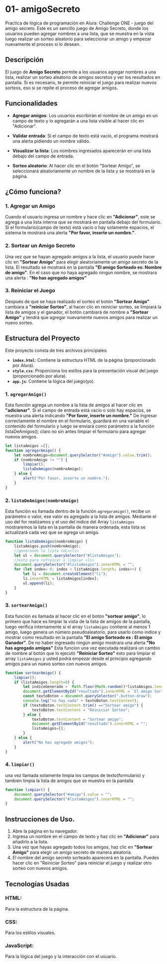 # 01- amigoSecreto
Practica de lógica de programación en Alura: Challenge ONE -  juego del amigo secreto.
Este es un sencillo juego de Amigo Secreto, donde los usuarios pueden agregar nombres a una lista, que se muestra en la vista luego realizar un sorteo aleatorio para seleccionar un amigo y empezar nuevamente el proceso si lo desean.

## Descripción
El juego de **Amigo Secreto** permite a los usuarios agregar nombres a una lista, realizar un sorteo aleatorio de amigos secretos y ver los resultados en pantalla. Si es necesario, te permite reiniciar el juego para realizar nuevos sorteos, eso si se repite el proceso de agregar amigos.

## Funcionalidades
- **Agregar amigos**: Los usuarios escribirán el nombre de un amigo en un campo de texto y lo agregarán a una lista visible al hacer clic en "Adicionar".

- **Validar entrada**: Si el campo de texto está vacío, el programa mostrará una alerta pidiendo un nombre válido.

- **Visualizar la lista**: Los nombres ingresados aparecerán en una lista debajo del campo de entrada.

- **Sorteo aleatorio**: Al hacer clic en el botón "Sortear Amigo", se seleccionará aleatoriamente un nombre de la lista y se mostrará en la página.

## ¿Cómo funciona?

### 1. **Agregar un Amigo**
Cuando el usuario ingresa un nombre y hace clic en **"Adicionar"**, este se agrega a una lista interna que se mostrará en pantalla debajo del formulario.
Si el formulario(campo de texto) está vacío o hay solamente espacios, el sistema te mostrará una alerta **"Por favor, inserte un nombre."**.

### 2. **Sortear un Amigo Secreto**
Una vez que se hayan agregado amigos a la lista, el usuario puede hacer clic en **"Sortear Amigo"** para elegir aleatoriamente un amigo secreto de la lista. El resultado se mostrará en la pantalla **"El amigo Sorteado es: Nombre de amigo"**. En el caso que no haya agregado ningun nombre, se mostrara una alerta :  **"No has agregado amigos"**

### 3. **Reiniciar el Juego**
Después de que se haya realizado el sorteo el botón **"Sortear Amigo"** cambiara a **"reiniciar Sorteo"**, al hacer clic en reiniciar sorteo,  se limpiará la lista de amigos y el ganador, el botón cambiará de nombre a **"Sortear Amigo"**   y tendrá que agregar nuevamente nuevos amigos para realizar un nuevo sorteo. 

## Estructura del Proyecto

Este proyecto consta de tres archivos principales:

- **`index.html`**: Contiene la estructura HTML de la página (proporcionado por Alura).
- **`style.css`**: Proporciona los estilos para la presentación visual del juego (proporcionado por alura).
- **`app.js`**: Contiene la lógica del juego(yo).

### 1. `agregarAmigo()`

Esta función agrega un nombre a la lista de amigos al hacer clic en **"adicionar"**. Si el campo de entrada está vacío o solo hay espacios, se muestra una alerta indicando **"Por favor, inserte un nombre."**
De ingresar correctamente el nombre en el formulario, guardará en una variable el contenido del formulario y luego se enviará como parámetro a la función listaDeAmigos(); claro no sin antes limpiar el formulario para agregar nuevos amigos.

```javascript
let listaAmigos =[];
function agregarAmigo() {
    let nombreAmigo=document.querySelector("#amigo").value.trim();
    if (nombreAmigo != "") {
        limpiar();
        listaDeAmigos(nombreAmigo);
    } else {
        alert("Por favor, inserte un nombre.");
    }
}
```

### 2. `listaDeAmigos(nombreAmigo)`

Esta función es llamada dentro de la función `agregaramigo()`, recibe un parámetro o valor, ese valor es agregado a la lista de amigos.
Mediante el uso del for realizamos y el uso del indice del Array `listaAmigos`
mostraremos la lista en la pantalla de manera ordenada, esta lista se actualizará cada vez que se agrega un amigo.
```javascript
function listaDeAmigos(nombreAmigo) {
    listaAmigos.push(nombreAmigo);
    //generando la lista <UL><li>
    let ul = document.querySelector("#listaAmigos");
    //esto para refrescar o limpiar <li>
    document.querySelector("#listaAmigos").innerHTML = "";
    for (let index= 0; index < listaAmigos.length; index++) {
        let li = document.createElement("li");
        li.innerHTML = listaAmigos[index];
        ul.append(li);
    }
}
```
### 3. `sortearAmigo()`
Esta función es llamada al hacer clic en el botón **"sortear amigo"**, lo primero que hace es limpiar la vista de la lista de amigos de la pantalla, luego verifica internamente si el array `listaAmigos` contiene al menos 1 amigo, luego genera un número pseudoaleatorio, para usarlo como indice y mostrar como resultado en la pantalla **"El amigo Sorteado es : El amigo Ganador"**. De no haber ingresado ningún amigo mostrara una alerta **"No has agregado amigos"**
Esta funcion una vez ejecutada realizará un cambio de nombre al botón que lo ejecutó **"Reiniciar Sorteo"** esto para limpiar el array `listaAmigos` y usted podrá empezar desde el principio agregando amigos para un nuevo sorteo con nuevos amigos.
```javascript
function sortearAmigo() {
    limpiar();
    if (listaAmigos.length>0) {
        let indiceGenerado =  Math.floor(Math.random()*listaAmigos.length);
        document.getElementById("resultado").innerHTML = `El amigo Sorteado es: ${listaAmigos[indiceGenerado]}`;
        const textoBoton = document.querySelector(".button-draw");
        console.log("no hay nada" + textoBoton.textContent);
        if (textoBoton.textContent.trim() =="Sortear amigo") {
            textoBoton.textContent = "Reiniciar Sorteo";
        } else {
            textoBoton.textContent = "Sortear amigo";
            document.getElementById("resultado").innerHTML = "";
            listaAmigos=[];
        }
    } else {
        alert("No has agregado amigos");
    }
}
```
### 4. `limpiar()`
una vez llamada solamente limpia los campos de texto(formulario) y también limpia la lista de amigos que se muestra en la pantalla
```javascript
function limpiar() {
    document.querySelector("#amigo").value = "";
    document.querySelector("#listaAmigos").innerHTML = "";
}
```

## Instrucciones de Uso.
1. Abre la página en tu navegador.
2. Ingresa un nombre en el campo de texto y haz clic en **"Adicionar"** para añadirlo a la lista.
3. Una vez que hayas agregado todos los amigos, haz clic en **"Sortear Amigo"** para elegir un amigo secreto de manera aleatoria.
4. El nombre del amigo secreto sorteado aparecerá en la pantalla. Puedes hacer clic en "Reiniciar Sorteo" para reiniciar el juego y realizar otro sorteo con nuevos amigos.

## Tecnologías Usadas
### HTML:
Para la estructura de la página.
### CSS:
Para los estilos visuales.
### JavaScript:
Para la lógica del juego y la interacción con el usuario.

